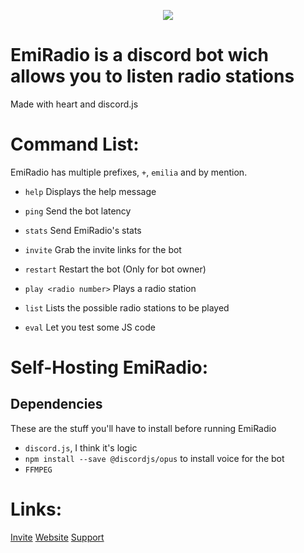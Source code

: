 <p align="center">
  <img src="https://cdn.discordapp.com/attachments/804065774636499006/805668957343973416/5c392064addb03be3dc2bfe6c4e78822.jpg" />
</p>

# EmiRadio is a discord bot wich allows you to listen radio stations
Made with heart and discord.js

# Command List:
EmiRadio has multiple prefixes, `+`, `emilia` and by mention.

* `help`
Displays the help message

* `ping`
Send the bot latency

* `stats`
Send EmiRadio's stats

* `invite`
Grab the invite links for the bot

* `restart`
Restart the bot (Only for bot owner)

* `play <radio number>`
Plays a radio station

* `list`
Lists the possible radio stations to be played


* `eval`
Let you test some JS code

# Self-Hosting EmiRadio:
## Dependencies
These are the stuff you'll have to install before running EmiRadio

* `discord.js`, I think it's logic
* `npm install --save @discordjs/opus` to install voice for the bot
* `FFMPEG`

# Links:
[Invite](https://discord.com/oauth2/authorize?client_id=777260982513827861&permissions=8&scope=bot)
[Website](https://www.emiradio.eu/)
[Support](https://discord.gg/TCk7CRHxjZ)
